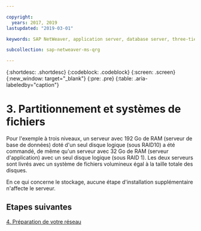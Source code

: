 ```yaml
---

copyright:
  years: 2017, 2019
lastupdated: "2019-03-01"

keywords: SAP NetWeaver, application server, database server, three-tier

subcollection: sap-netweaver-ms-qrg

---
```


{:shortdesc: .shortdesc}
{:codeblock: .codeblock}
{:screen: .screen}
{:new_window: target="_blank"}
{:pre: .pre}
{:table: .aria-labeledby="caption"}

# 3. Partitionnement et systèmes de fichiers

Pour l'exemple à trois niveaux, un serveur avec 192 Go de RAM (serveur de base de données) doté d'un seul disque logique (sous RAID10) a été commandé, de même qu'un serveur avec 32 Go de RAM (serveur d'application) avec un seul disque logique (sous RAID 1). Les deux serveurs sont livrés avec un système de fichiers volumineux égal à la taille totale des disques.

En ce qui concerne le stockage, aucune étape d'installation supplémentaire n'affecte le serveur.

## Etapes suivantes

[4. Préparation de votre réseau](/docs/infrastructure/sap-netweaver-ms-qrg?topic=sap-netweaver-ms-qrg-network)
